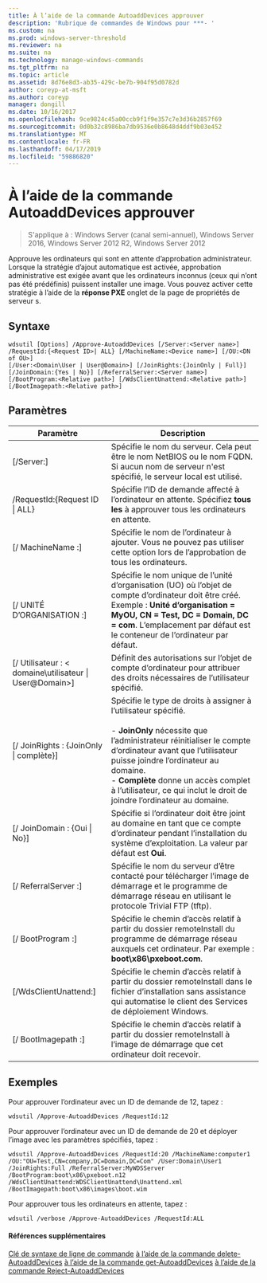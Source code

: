 ```yaml
---
title: À l’aide de la commande AutoaddDevices approuver
description: 'Rubrique de commandes de Windows pour ***- '
ms.custom: na
ms.prod: windows-server-threshold
ms.reviewer: na
ms.suite: na
ms.technology: manage-windows-commands
ms.tgt_pltfrm: na
ms.topic: article
ms.assetid: 8d76e8d3-ab35-429c-be7b-904f95d0782d
author: coreyp-at-msft
ms.author: coreyp
manager: dongill
ms.date: 10/16/2017
ms.openlocfilehash: 9ce9824c45a00ccb9f1f9e357c7e3d36b2857f69
ms.sourcegitcommit: 0d0b32c8986ba7db9536e0b8648d4ddf9b03e452
ms.translationtype: MT
ms.contentlocale: fr-FR
ms.lasthandoff: 04/17/2019
ms.locfileid: "59886820"
---
```

# <a name="using-the-approve-autoadddevices-command"></a>À l’aide de la commande AutoaddDevices approuver

>S'applique à : Windows Server (canal semi-annuel), Windows Server 2016, Windows Server 2012 R2, Windows Server 2012

Approuve les ordinateurs qui sont en attente d’approbation administrateur. Lorsque la stratégie d’ajout automatique est activée, approbation administrative est exigée avant que les ordinateurs inconnus (ceux qui n’ont pas été prédéfinis) puissent installer une image. Vous pouvez activer cette stratégie à l’aide de la **réponse PXE** onglet de la page de propriétés de serveur s.
## <a name="syntax"></a>Syntaxe
```
wdsutil [Options] /Approve-AutoaddDevices [/Server:<Server name>] /RequestId:{<Request ID>| ALL} [/MachineName:<Device name>] [/OU:<DN of OU>] 
[/User:<Domain\User | User@Domain>] [/JoinRights:{JoinOnly | Full}] [/JoinDomain:{Yes | No}] [/ReferralServer:<Server name>] [/BootProgram:<Relative path>] [/WdsClientUnattend:<Relative path>] [/BootImagepath:<Relative path>]
```
## <a name="parameters"></a>Paramètres
|Paramètre|Description|
|-------|--------|
|[/Server:<Server name>]|Spécifie le nom du serveur. Cela peut être le nom NetBIOS ou le nom FQDN. Si aucun nom de serveur n'est spécifié, le serveur local est utilisé.|
|/RequestId:{Request ID &#124; ALL}|Spécifie l’ID de demande affecté à l’ordinateur en attente. Spécifiez **tous les** à approuver tous les ordinateurs en attente.|
|[/ MachineName :<Device name>]|Spécifie le nom de l’ordinateur à ajouter. Vous ne pouvez pas utiliser cette option lors de l’approbation de tous les ordinateurs.|
|[/ UNITÉ D’ORGANISATION :<DN of OU>]|Spécifie le nom unique de l’unité d’organisation (UO) où l’objet de compte d’ordinateur doit être créé. Exemple : **Unité d’organisation = MyOU, CN = Test, DC = Domain, DC = com**. L’emplacement par défaut est le conteneur de l’ordinateur par défaut.|
|[/ Utilisateur : < domaine\utilisateur &#124; User@Domain>]|Définit des autorisations sur l’objet de compte d’ordinateur pour attribuer des droits nécessaires de l’utilisateur spécifié.|
|[/ JoinRights : {JoinOnly &#124; complète}]|Spécifie le type de droits à assigner à l’utilisateur spécifié.<br /><br />-   **JoinOnly** nécessite que l’administrateur réinitialiser le compte d’ordinateur avant que l’utilisateur puisse joindre l’ordinateur au domaine.<br />-   **Complète** donne un accès complet à l’utilisateur, ce qui inclut le droit de joindre l’ordinateur au domaine.|
|[/ JoinDomain : {Oui &#124; No}]|Spécifie si l’ordinateur doit être joint au domaine en tant que ce compte d’ordinateur pendant l’installation du système d’exploitation. La valeur par défaut est **Oui**.|
|[/ ReferralServer :<Server name>]|Spécifie le nom du serveur d’être contacté pour télécharger l’image de démarrage et le programme de démarrage réseau en utilisant le protocole Trivial FTP (tftp).|
|[/ BootProgram :<Relative path>]|Spécifie le chemin d’accès relatif à partir du dossier remoteInstall du programme de démarrage réseau auxquels cet ordinateur. Par exemple : **boot\x86\pxeboot.com**.|
|[/WdsClientUnattend:<Relative path>]|Spécifie le chemin d’accès relatif à partir du dossier remoteInstall dans le fichier d’installation sans assistance qui automatise le client des Services de déploiement Windows.|
|[/ BootImagepath :<Relative path>]|Spécifie le chemin d’accès relatif à partir du dossier remoteInstall à l’image de démarrage que cet ordinateur doit recevoir.|
## <a name="BKMK_examples"></a>Exemples
Pour approuver l’ordinateur avec un ID de demande de 12, tapez :
```
wdsutil /Approve-AutoaddDevices /RequestId:12
```
Pour approuver l’ordinateur avec un ID de demande de 20 et déployer l’image avec les paramètres spécifiés, tapez :
```
wdsutil /Approve-AutoaddDevices /RequestId:20 /MachineName:computer1 /OU:"OU=Test,CN=company,DC=Domain,DC=Com" /User:Domain\User1 
/JoinRights:Full /ReferralServer:MyWDSServer /BootProgram:boot\x86\pxeboot.n12 /WdsClientUnattend:WDSClientUnattend\Unattend.xml /BootImagepath:boot\x86\images\boot.wim
```
Pour approuver tous les ordinateurs en attente, tapez :
```
wdsutil /verbose /Approve-AutoaddDevices /RequestId:ALL
```
#### <a name="additional-references"></a>Références supplémentaires
[Clé de syntaxe de ligne de commande](command-line-syntax-key.md)
[à l’aide de la commande delete-AutoaddDevices](using-the-delete-autoadddevices-command.md)
[à l’aide de la commande get-AutoaddDevices](using-the-get-autoadddevices-command.md) 
 [à l’aide de la commande Reject-AutoaddDevices](using-the-reject-autoadddevices-command.md)
